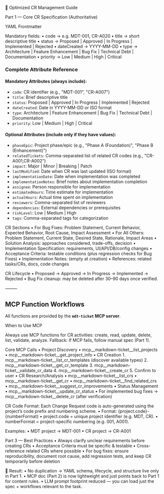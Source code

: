 📑 Optimized CR Management Guide

Part 1 — Core CR Specification (Authoritative)

YAML Frontmatter

Mandatory fields:
	•	code → e.g. MDT-001, CR-A020
	•	title → short descriptive title
	•	status → Proposed | Approved | In Progress | Implemented | Rejected
	•	dateCreated → YYYY-MM-DD
	•	type → Architecture | Feature Enhancement | Bug Fix | Technical Debt | Documentation
	•	priority → Low | Medium | High | Critical

### Complete Attribute Reference

#### Mandatory Attributes (always include):
- `code`: CR identifier (e.g., "MDT-001", "CR-A007")
- `title`: Brief descriptive title
- `status`: Proposed | Approved | In Progress | Implemented | Rejected
- `dateCreated`: Date in YYYY-MM-DD or ISO format
- `type`: Architecture | Feature Enhancement | Bug Fix | Technical Debt | Documentation
- `priority`: Low | Medium | High | Critical

#### Optional Attributes (include only if they have values):
- `phaseEpic`: Project phase/epic (e.g., "Phase A (Foundation)", "Phase B (Enhancement)")
- `relatedTickets`: Comma-separated list of related CR codes (e.g., "CR-A001,CR-A002")
- `impact`: Major | Minor | Breaking | Patch
- `lastModified`: Date when CR was last updated (ISO format)
- `implementationDate`: Date when implementation was completed
- `implementationNotes`: Brief notes about implementation completion
- `assignee`: Person responsible for implementation
- `estimatedHours`: Time estimate for implementation
- `actualHours`: Actual time spent on implementation
- `reviewers`: Comma-separated list of reviewers
- `dependencies`: External dependencies or prerequisites
- `riskLevel`: Low | Medium | High
- `tags`: Comma-separated tags for categorization

CR Sections
	•	For Bug Fixes: Problem Statement, Current Behavior, Expected Behavior, Root Cause, Impact Assessment
	•	For All Others: Problem Statement, Current State, Desired State, Rationale, Impact Areas
	•	Solution Analysis: approaches considered, trade-offs, decision
	•	Implementation Specification: requirements, UI/API/DB/config changes
	•	Acceptance Criteria: testable conditions (plus regression checks for Bug Fixes)
	•	Implementation Notes: (empty at creation)
	•	References: related tasks/CRs, docs, code changes

CR Lifecycle
	•	Proposed → Approved → In Progress → Implemented → Rejected
	•	Bug Fix cleanup: may be deleted after 30–90 days once verified.

⸻

## MCP Function Workflows

All functions are provided by the **`mdt-ticket` MCP server**.

When to Use MCP

Always use MCP functions for CR activities: create, read, update, delete, list, validate, analyze.
Fallback: If MCP fails, follow manual spec (Part 1).

Core MCP Calls
	•	Project Discovery
	•	mcp__markdown-ticket__list_projects
	•	mcp__markdown-ticket__get_project_info
	•	CR Creation
	1.	mcp__markdown-ticket__list_cr_templates (discover available types)
	2.	mcp__markdown-ticket__get_cr_template
	3.	mcp__markdown-ticket__validate_cr_data
	4.	mcp__markdown-ticket__create_cr
	5.	Confirm to user
	•	CR Research/Analysis
	•	mcp__markdown-ticket__list_crs
	•	mcp__markdown-ticket__get_cr
	•	mcp__markdown-ticket__find_related_crs
	•	mcp__markdown-ticket__suggest_cr_improvements
	•	Status Management
	•	mcp__markdown-ticket__update_cr_status
	•	For implemented bug fixes → mcp__markdown-ticket__delete_cr (after verification)

CR Code Format:
Each Change Request code is auto-generated using the project’s code prefix and numbering scheme.
	•	Format: {project.code}-{numberFormat}
	•	project.code = unique project identifier (e.g. MDT, CR).
	•	numberFormat = project-specific numbering (e.g. 001, A001).

Examples:
	•	MDT project → MDT-001
	•	CR project → CR-A001

Part 3 — Best Practices
	•	Always clarify unclear requirements before creating CRs
 	•	Acceptance Criteria must be specific & testable
	•	Cross-reference related CRs where possible
	•	For bug fixes: ensure reproducibility, document root cause, add regression tests, and keep CR temporarily before deletion

📌 Result:
	•	No duplication → YAML schema, lifecycle, and structure live only in Part 1.
	•	MCP doc (Part 2) is now lightweight and just points back to Part 1 for content rules.
	•	LLM prompt footprint reduced — you can load just the spec + workflows relevant to the task.
